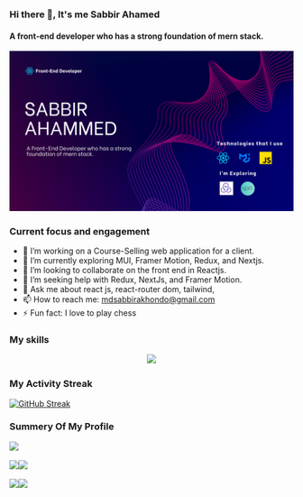 ### Hi there 👋, It's me Sabbir Ahamed
#### A front-end developer who has a  strong foundation of mern stack.
![](https://github.com/hossainAbirr/hossainAbirr/blob/main/githubcover.png?raw=true)

<!-- **hossainAbirr/hossainAbirr** is a ✨ _special_ ✨ repository because its `README.md` (this file) appears on your GitHub profile. -->

### Current focus and engagement

- 🔭 I’m working on a Course-Selling web application for a client.
- 🌱 I’m currently exploring MUI, Framer Motion, Redux, and Nextjs.
- 👯 I’m looking to collaborate on the front end in Reactjs.
- 🤔 I’m seeking help with Redux, NextJs, and Framer Motion.
- 💬 Ask me about react js, react-router dom, tailwind, 
- 📫 How to reach me: mdsabbirakhondo@gmail.com
- ⚡ Fun fact: I love to play chess


### My skills
<p align="center">
  <a href="https://skillicons.dev">
    <img src="https://skillicons.dev/icons?i=firebase,html,css,tailwind,react,js" />
  </a>
</p>

### My Activity Streak
<a align="center" href="https://git.io/streak-stats"><img src="https://github-readme-streak-stats.herokuapp.com?user=hossainAbirr&theme=transparent" alt="GitHub Streak" /></a>

### Summery Of My Profile
![](http://github-profile-summary-cards.vercel.app/api/cards/profile-details?username=hossainAbirr&theme=nord_bright)

![](http://github-profile-summary-cards.vercel.app/api/cards/repos-per-language?username=hossainAbirr&theme=nord_bright)![](http://github-profile-summary-cards.vercel.app/api/cards/most-commit-language?username=hossainAbirr&theme=nord_bright)

![](http://github-profile-summary-cards.vercel.app/api/cards/stats?username=hossainAbirr&theme=nord_bright)![](http://github-profile-summary-cards.vercel.app/api/cards/productive-time?username=hossainAbirr&theme=nord_bright&utcOffset=8)



